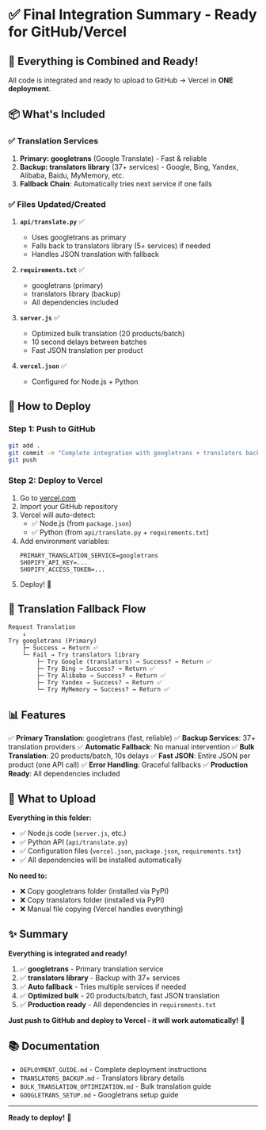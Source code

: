 # ✅ Final Integration Summary - Ready for GitHub/Vercel

## 🎉 Everything is Combined and Ready!

All code is integrated and ready to upload to GitHub → Vercel in **ONE deployment**.

## 📦 What's Included

### ✅ Translation Services
1. **Primary: googletrans** (Google Translate) - Fast & reliable
2. **Backup: translators library** (37+ services) - Google, Bing, Yandex, Alibaba, Baidu, MyMemory, etc.
3. **Fallback Chain**: Automatically tries next service if one fails

### ✅ Files Updated/Created

1. **`api/translate.py`** ✅
   - Uses googletrans as primary
   - Falls back to translators library (5+ services) if needed
   - Handles JSON translation with fallback

2. **`requirements.txt`** ✅
   - googletrans (primary)
   - translators library (backup)
   - All dependencies included

3. **`server.js`** ✅
   - Optimized bulk translation (20 products/batch)
   - 10 second delays between batches
   - Fast JSON translation per product

4. **`vercel.json`** ✅
   - Configured for Node.js + Python

## 🚀 How to Deploy

### Step 1: Push to GitHub

```bash
git add .
git commit -m "Complete integration with googletrans + translators backup"
git push
```

### Step 2: Deploy to Vercel

1. Go to [vercel.com](https://vercel.com)
2. Import your GitHub repository
3. Vercel will auto-detect:
   - ✅ Node.js (from `package.json`)
   - ✅ Python (from `api/translate.py` + `requirements.txt`)
4. Add environment variables:
   ```
   PRIMARY_TRANSLATION_SERVICE=googletrans
   SHOPIFY_API_KEY=...
   SHOPIFY_ACCESS_TOKEN=...
   ```
5. Deploy! 🎉

## 🔄 Translation Fallback Flow

```
Request Translation
    ↓
Try googletrans (Primary)
    ├─ Success → Return ✅
    └─ Fail → Try translators library
        ├─ Try Google (translators) → Success? → Return ✅
        ├─ Try Bing → Success? → Return ✅
        ├─ Try Alibaba → Success? → Return ✅
        ├─ Try Yandex → Success? → Return ✅
        └─ Try MyMemory → Success? → Return ✅
```

## 📊 Features

✅ **Primary Translation**: googletrans (fast, reliable)
✅ **Backup Services**: 37+ translation providers
✅ **Automatic Fallback**: No manual intervention
✅ **Bulk Translation**: 20 products/batch, 10s delays
✅ **Fast JSON**: Entire JSON per product (one API call)
✅ **Error Handling**: Graceful fallbacks
✅ **Production Ready**: All dependencies included

## 🎯 What to Upload

**Everything in this folder:**
- ✅ Node.js code (`server.js`, etc.)
- ✅ Python API (`api/translate.py`)
- ✅ Configuration files (`vercel.json`, `package.json`, `requirements.txt`)
- ✅ All dependencies will be installed automatically

**No need to:**
- ❌ Copy googletrans folder (installed via PyPI)
- ❌ Copy translators folder (installed via PyPI)
- ❌ Manual file copying (Vercel handles everything)

## ✨ Summary

**Everything is integrated and ready!**

1. ✅ **googletrans** - Primary translation service
2. ✅ **translators library** - Backup with 37+ services
3. ✅ **Auto fallback** - Tries multiple services if needed
4. ✅ **Optimized bulk** - 20 products/batch, fast JSON translation
5. ✅ **Production ready** - All dependencies in `requirements.txt`

**Just push to GitHub and deploy to Vercel - it will work automatically!** 🚀

## 📚 Documentation

- `DEPLOYMENT_GUIDE.md` - Complete deployment instructions
- `TRANSLATORS_BACKUP.md` - Translators library details
- `BULK_TRANSLATION_OPTIMIZATION.md` - Bulk translation guide
- `GOOGLETRANS_SETUP.md` - Googletrans setup guide

---

**Ready to deploy!** 🎊

